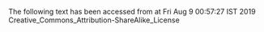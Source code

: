The following text has been accessed from at Fri Aug 9 00:57:27 IST 2019
Creative_Commons_Attribution-ShareAlike_License
